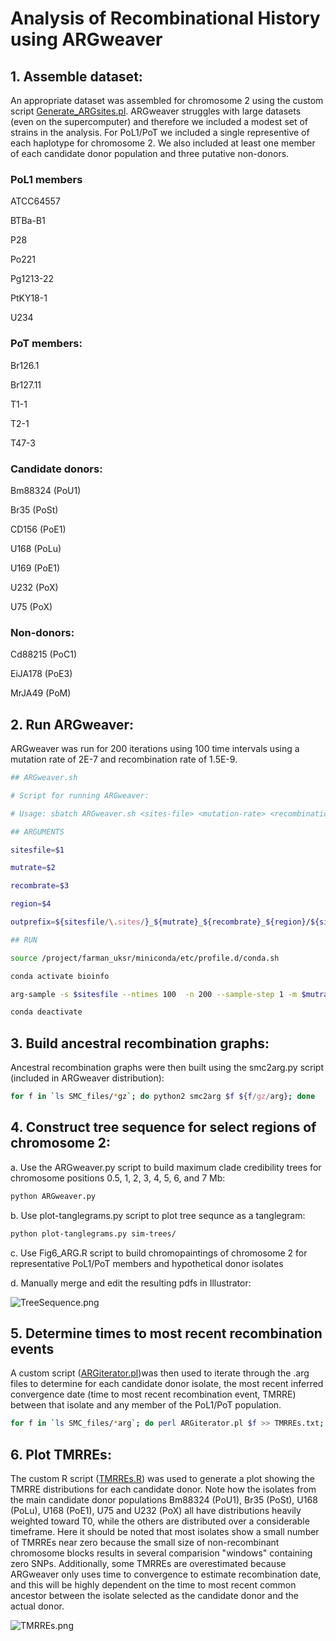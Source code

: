 # Analysis of Recombinational History using ARGweaver

## 1. Assemble dataset:
An appropriate dataset was assembled for chromosome 2 using the custom script [Generate_ARGsites.pl](/ARG/Generate_ARGsites.pl). ARGweaver struggles with large datasets (even on the supercomputer) and therefore we included a modest set of strains in the analysis. For PoL1/PoT we included a single representive of each haplotype for chromosome 2. We also included at least one member of each candidate donor population and three putative non-donors.

### PoL1 members
ATCC64557

BTBa-B1

P28

Po221

Pg1213-22

PtKY18-1

U234

### PoT members:
Br126.1

Br127.11

T1-1

T2-1

T47-3

### Candidate donors:
Bm88324 (PoU1)

Br35 (PoSt)

CD156 (PoE1)

U168 (PoLu)

U169 (PoE1)

U232 (PoX)

U75 (PoX)

### Non-donors:
Cd88215 (PoC1)

EiJA178 (PoE3)

MrJA49 (PoM)

## 2. Run ARGweaver:
ARGweaver was run for 200 iterations using 100 time intervals using a mutation rate of 2E-7 and recombination rate of 1.5E-9.
```bash
## ARGweaver.sh

# Script for running ARGweaver:

# Usage: sbatch ARGweaver.sh <sites-file> <mutation-rate> <recombination-rate> <region-to-analyze>

## ARGUMENTS

sitesfile=$1

mutrate=$2

recombrate=$3

region=$4

outprefix=${sitesfile/\.sites/}_${mutrate}_${recombrate}_${region}/${sitesfile/\.sites/}_${region}

## RUN

source /project/farman_uksr/miniconda/etc/profile.d/conda.sh

conda activate bioinfo

arg-sample -s $sitesfile --ntimes 100  -n 200 --sample-step 1 -m $mutrate -r $recombrate -o $outprefix --region $region --overwrite

conda deactivate
```

## 3. Build ancestral recombination graphs:
Ancestral recombination graphs were then built using the smc2arg.py script (included in ARGweaver distribution):
```bash
for f in `ls SMC_files/*gz`; do python2 smc2arg $f ${f/gz/arg}; done
```
## 4. Construct tree sequence for select regions of chromosome 2:
a. Use the ARGweaver.py script to build maximum clade credibility trees for chromosome positions 0.5, 1, 2, 3, 4, 5, 6, and 7 Mb:
```bash
python ARGweaver.py
```
b. Use plot-tanglegrams.py script to plot tree sequnce as a tanglegram:
```bash
python plot-tanglegrams.py sim-trees/
```
c. Use Fig6_ARG.R script to build chromopaintings of chromosome 2 for representative PoL1/PoT members and hypothetical donor isolates

d. Manually merge and edit the resulting pdfs in Illustrator:

![TreeSequence.png](/ARG/tanglegram-ML-trees.png)

## 5. Determine times to most recent recombination events
A custom script ([ARGiterator.pl](/ARG/ARGiterator.pl))was then used to iterate through the .arg files to determine for each candidate donor isolate, the most recent inferred convergence date (time to most recent recombination event, TMRRE) between that isolate and any member of the PoL1/PoT population.
```bash
for f in `ls SMC_files/*arg`; do perl ARGiterator.pl $f >> TMRREs.txt; done
```
## 6. Plot TMRREs:
The custom R script ([TMRREs.R](/ARG/TMRREs.R)) was used to generate a plot showing the TMRRE distributions for each candidate donor. Note how the isolates from the main candidate donor populations Bm88324 (PoU1), Br35 (PoSt), U168 (PoLu), U168 (PoE1), U75 and U232 (PoX) all have distributions heavily weighted toward T0, while the others are distributed over a considerable timeframe. Here it should be noted that most isolates show a small number of TMRREs near zero because the small size of non-recombinant chromosome blocks results in several comparision "windows" containing zero SNPs. Additionally, some TMRREs are overestimated because ARGweaver only uses time to convergence to estimate recombination date, and this will be highly dependent on the time to most recent common ancestor between the isolate selected as the candidate donor and the actual donor.

![TMRREs.png](/ARG/TMRREs.png)
